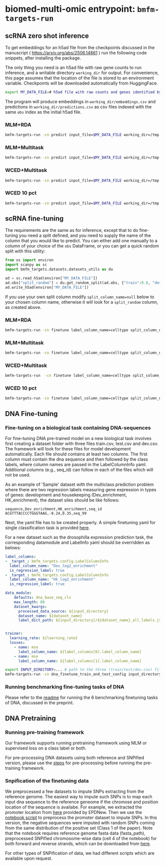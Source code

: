 # biomed-multi-omic entrypoint: `bmfm-targets-run`

## scRNA zero shot inference

To get embeddings for an h5ad file from the checkpoints discussed in the manuscript ( <https://arxiv.org/abs/2506.14861> ) run the following code snippets, after installing the package.

The only thing you need is an h5ad file with raw gene counts to run inference, and a writable directory `working_dir` for output. For convenience, this page assumes that the location of the file is stored to an environment variable. Checkpoints will be downloaded automatically from HuggingFace.

```bash
export MY_DATA_FILE=# h5ad file with raw counts and genes identified by gene symbol
```

The program will produce embeddings in `working_dir/embeddings.csv` and predictions in `working_dir/predictions.csv` as csv files indexed with the same `obs` index as the initial h5ad file.

### MLM+RDA

```bash
bmfm-targets-run -cn predict input_file=$MY_DATA_FILE working_dir=/tmp data_module.collation_strategy=language_modeling ++data_module.rda_transform=auto_align data_module.log_normalize_transform=false data_module.max_length=4096 checkpoint=ibm-research/biomed.rna.bert.110m.mlm.rda.v1
```

### MLM+Multitask

```bash
bmfm-targets-run -cn predict input_file=$MY_DATA_FILE working_dir=/tmp data_module.max_length=4096 checkpoint=ibm-research/biomed.rna.bert.110m.mlm.multitask.v1
```

### WCED+Multitask

```bash
bmfm-targets-run -cn predict input_file=$MY_DATA_FILE working_dir=/tmp checkpoint=ibm-research/biomed.rna.bert.110m.wced.multitask.v1
```

### WCED 10 pct

```bash
bmfm-targets-run -cn predict input_file=$MY_DATA_FILE working_dir=/tmp data_module.collation_strategy=language_modeling checkpoint=ibm-research/biomed.rna.bert.110m.wced.v1
```

## scRNA fine-tuning

The requirements are the same as for inference, except that to do fine-tuning you need a split defined, and you need to supply the name of the column that you would like to predict.
You can either add one manually to a column of your choice of the `obs` DataFrame, or you can get a quick random split with this utility:

```python
from os import environ
import scanpy as sc
import bmfm_targets.datasets.datasets_utils as du

ad = sc.read_h5ad(environ["MY_DATA_FILE"])
ad.obs["split_random"] = du.get_random_split(ad.obs, {"train":0.8, "dev": 0.1, "test": 0.1},random_state=42)
ad.write_h5ad(environ["MY_DATA_FILE"])
```

If you use your own split column modify `split_column_name=null` below to your chosen column name, otherwise it will look for a `split_random` column, as created above.

### MLM+RDA

```bash
bmfm-targets-run -cn finetune label_column_name=celltype split_column_name=null input_file=$MY_DATA_FILE working_dir=/tmp ++data_module.rda_transform=auto_align data_module.log_normalize_transform=false data_module.max_length=4096 checkpoint=ibm-research/biomed.rna.bert.110m.mlm.rda.v1
```

### MLM+Multitask

```bash
bmfm-targets-run -cn finetune label_column_name=celltype split_column_name=null input_file=$MY_DATA_FILE working_dir=/tmp data_module.max_length=4096 checkpoint=ibm-research/biomed.rna.bert.110m.mlm.multitask.v1
```

### WCED+Multitask

```bash
bmfm-targets-run  -cn finetune label_column_name=celltype split_column_name=null input_file=$MY_DATA_FILE working_dir=/tmp checkpoint=ibm-research/biomed.rna.bert.110m.wced.multitask.v1
```

### WCED 10 pct

```bash
bmfm-targets-run -cn finetune label_column_name=celltype split_column_name=null input_file=$MY_DATA_FILE working_dir=/tmp checkpoint=ibm-research/biomed.rna.bert.110m.wced.v1
```


## DNA Fine-tuning

### Fine-tuning on a biological task containing DNA-sequences

For fine-tuning DNA pre-trained model on a new biological task involves first creating a dataset folder with three files train.csv, test.csv and dev.csv. The framework will
look for these files for model development automatically. Each file should contains at least two columns. The first column must contain the dna sequence and then followed by the class labels, where column names are passed in the LabelColumnInfo yaml.
Additional columns (e.g., seq_id) can follow in each of the files which will not be used.

As an example of 'Sample' dataset with the multiclass prediction problem where there are two regression labels measuring gene expression in types of genes: development and housekeeping (Dev_enrichment, HK_enrichment), the dataset siles should be like follows:

```csv
sequence,Dev_enrichment,HK_enrichment,seq_id
ACGTTTACCCCTGGGTAAG,-0.24,0.35,seq_99
```

Next, the yaml file has to be created properly. A simple finetuning yaml for single classification task is provided [here](./dna_finetune_train_and_test_config.yaml).

For a new dataset such as the drosophilla expression prediction task, the corresponding datamodule and LabelInfo yaml should be overridden as belows:

```yaml
label_columns:
- _target_: bmfm_targets.config.LabelColumnInfo
  label_column_name: "Dev_log2_enrichment"
  is_regression_label: true
- _target_: bmfm_targets.config.LabelColumnInfo
  label_column_name: "Hk_log2_enrichment"
  is_regression_label: true

data_module:
    defaults: dna_base_seq_cls
    max_length: 80
    dataset_kwargs:
      processed_data_source: ${input_directory}
      dataset_name: ${dataset_name}
      label_dict_path: ${input_directory}/${dataset_name}_all_labels.json


trainer:
  learning_rate: ${learning_rate}
  losses:
    - name: mse
      label_column_name: ${label_columns[0].label_column_name}
    - name: mse
      label_column_name: ${label_columns[1].label_column_name}

  ```


```bash
export INPUT_DIRECTORY=... # path to the three (train/test/dev.csv) files
bmfm-targets-run -cn dna_finetune_train_and_test_config input_directory=$INPUT_DIRECTORY output_directory=/tmp checkpoint=ibm-research/biomed.dna.snp.modernbert.113m.v1
```

### Running benchmarking fine-tuning tasks of DNA

Please refer to the [readme](../bmfm_targets/evaluation/benchmark_configs_dna/README.md) for running the 6 benchmarking finetuning tasks of DNA, discussed in the preprint.



## DNA Pretraining


### Running pre-training framework

Our framework supports running pretraining framework using MLM or supervised loss on a class label or both.

For pre-processing DNA datasets using both reference and SNPified version, please use the [steps](../bmfm_targets/README_SNP_PREPROCESSING.md) for pre-processing before running the pre-training framework.


### Snpification of the finetuning data

We preprocessed a few datasets to impute SNPs extracting from the reference genome. The easiest way to impute such SNPs is to map each input dna sequence to the reference geneome if the chromose and position location of the sequence is availabe. For example, we extracted the promoter location from [here](https://genome.ucsc.edu/cgi-bin/hgTables) provided by EPDNew. Then we use the [notebook script](../bmfm_targets/datasets/dnaseq/preprocess_dataset/snpify_promoter_dnabert2_v1.ipynb) to preprocess the promoter dataset to impute SNPs. In this version, the negative sequences were imputed with random SNPs coming from the same distribution of the positive set (Class 1 of the paper). Note that the notebook requires reference genome fasta data (fasta_path), preprocessed SNPified chromosome-wise data (cell 4 of the notebook) for both forward and reverse strands, which can be downloaded from [here](https://zenodo.org/records/15981429).

For other types of SNPification of data, we had different scripts which are available upon request.
